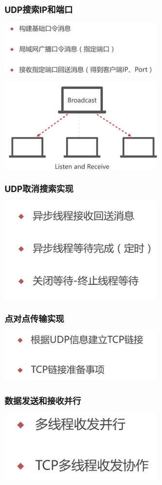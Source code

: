 # UDP搜索IP和端口

![](image/Pasted%20image%2020220212172521.png)

![](image/Pasted%20image%2020241221105022.png)

# UDP取消搜索实现

![](image/Pasted%20image%2020220212172654.png)

# 点对点传输实现

![](image/Pasted%20image%2020220212220917.png)

# 数据发送和接收并行

![](image/Pasted%20image%2020220214161935.png)